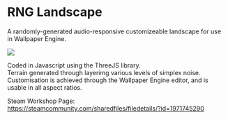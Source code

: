 # RNG Landscape
A randomly-generated audio-responsive customizeable landscape for use in Wallpaper Engine.   

<img src="preview.gif">


Coded in Javascript using the ThreeJS library.  
Terrain generated through layerimg various levels of simplex noise.  
Customisation is achieved through the Wallpaper Engine editor, and is usable in all aspect ratios.

Steam Workshop Page: https://steamcommunity.com/sharedfiles/filedetails/?id=1971745290
